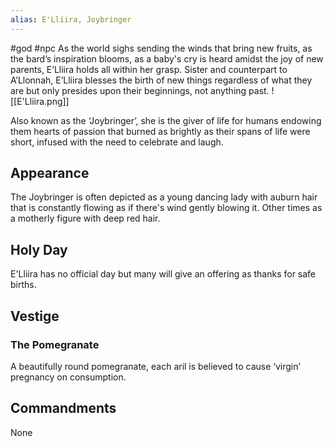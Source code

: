 ```yaml
---
alias: E'Lliira, Joybringer
---
```


#god #npc 
As the world sighs sending the winds that bring new fruits, as the bard’s inspiration blooms, as a baby's cry is heard amidst the joy of new parents, E’Lliira holds all within her grasp. Sister and counterpart to A’Llonnah, E’Lliira blesses the birth of new things regardless of what they are but only presides upon their beginnings, not anything past.
<span class="rightimg"><span class="smallimg">![[E'Lliira.png]]</span></span>  

Also known as the ‘Joybringer’, she is the giver of life for humans endowing them hearts of passion that burned as brightly as their spans of life were short, infused with the need to celebrate and laugh. 

  

## Appearance

The Joybringer is often depicted as a young dancing lady with auburn hair that is constantly flowing as if there's wind gently blowing it. Other times as a motherly figure with deep red hair.

  

## Holy Day

E'Lliira has no official day but many will give an offering as thanks for safe births.


## Vestige
### The Pomegranate

A beautifully round pomegranate, each aril is believed to cause ‘virgin’ pregnancy on consumption. 

## Commandments

None